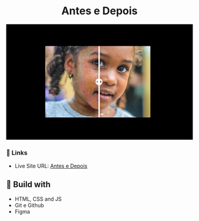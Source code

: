 <h1 align="center">Antes e Depois</h1>

![](./screenshot.png)

### 🔗 Links

- Live Site URL: [Antes e Depois](https://lucazcruz.github.io/bora-codar/antes-e-depois/)

## 🚀 Build with

- HTML, CSS and JS
- Git e Github
- Figma
